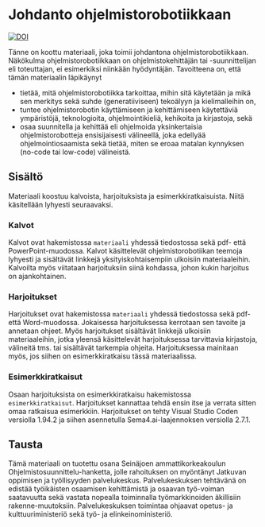 # Johdanto ohjelmistorobotiikkaan

[![DOI](https://zenodo.org/badge/DOI/10.5281/zenodo.14528392.svg)](https://doi.org/10.5281/zenodo.14528392)

Tänne on koottu materiaali, joka toimii johdantona ohjelmistorobotiikkaan. Näkökulma ohjelmistorobotiikkaan on ohjelmistokehittäjän tai -suunnittelijan eli toteuttajan, ei esimerkiksi niinkään hyödyntäjän. Tavoitteena on, että tämän materiaalin läpikäynyt
- tietää, mitä ohjelmistorobotiikka tarkoittaa, mihin sitä käytetään ja mikä sen merkitys sekä suhde (generatiiviseen) tekoälyyn ja kielimalleihin on,
- tuntee ohjelmistorobotin käyttämiseen ja kehittämiseen käytettäviä ympäristöjä, teknologioita, ohjelmointikieliä, kehikoita ja kirjastoja, sekä
- osaa suunnitella ja kehittää eli ohjelmoida yksinkertaisia ohjelmistorobotteja ensisijaisesti välineellä, joka edellyää ohjelmointiosaamista sekä tietää, miten se eroaa matalan kynnyksen (no-code tai low-code) välineistä.

## Sisältö

Materiaali koostuu kalvoista, harjoituksista ja esimerkkiratkaisuista. Niitä käsitellään lyhyesti seuraavaksi.

### Kalvot

Kalvot ovat hakemistossa `materiaali` yhdessä tiedostossa sekä pdf- että PowerPoint-muodossa. Kalvot käsittelevät ohjelmistorobotiikan teemoja lyhyesti ja sisältävät linkkejä yksityiskohtaisempiin ulkoisiin materiaaleihin. Kalvoilta myös viitataan harjoituksiin siinä kohdassa, johon kukin harjoitus on ajankohtainen.

### Harjoitukset

Harjoitukset ovat hakemistossa `materiaali` yhdessä tiedostossa sekä pdf- että Word-muodossa. Jokaisessa harjoituksessa kerrotaan sen tavoite ja annetaan ohjeet. Myös harjoitukset sisältävät linkkejä ulkoisiin materiaaleihin, jotka yleensä käsittelevät harjoituksessa tarvittavia kirjastoja, välineitä tms. tai sisältävät tarkempia ohjeita. Harjoituksessa mainitaan myös, jos siihen on esimerkkiratkaisu tässä materiaalissa.

### Esimerkkiratkaisut

Osaan harjoituksista on esimerkkiratkaisu hakemistossa `esimerkkiratkaisut`. Harjoitukset kannattaa tehdä ensin itse ja verrata sitten omaa ratkaisua esimerkkiin. Harjoitukset on tehty Visual Studio Coden versiolla 1.94.2 ja siihen asennetulla Sema4.ai-laajennoksen versiolla 2.7.1.

## Tausta

Tämä materiaali on tuotettu osana Seinäjoen ammattikorkeakoulun Ohjelmistosuunnittelu-hanketta, jolle rahoituksen on myöntänyt Jatkuvan oppimisen ja työllisyyden palvelukeskus. Palvelukeskuksen tehtävänä on edistää työikäisten osaamisen kehittämistä ja osaavan työ-voiman saatavuutta sekä vastata nopealla toiminnalla työmarkkinoiden äkillisiin rakenne-muutoksiin. Palvelukeskuksen toimintaa ohjaavat opetus- ja kulttuuriministeriö sekä työ- ja elinkeinoministeriö.
